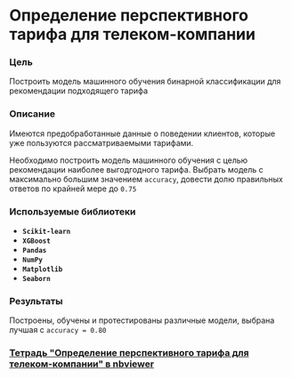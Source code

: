 # Определение перспективного тарифа для телеком-компании

### Цель

Построить модель машинного обучения бинарной классификации для рекомендации подходящего тарифа

### Описание

Имеются предобработанные данные о поведении клиентов, которые уже пользуются рассматриваемыми тарифами. 

Необходимо построить модель машинного обучения с целью рекомендации наиболее выгодгодного тарифа. Выбрать модель с максимально большим значением `accuracy`, довести долю правильных ответов по крайней мере до `0.75`

### Используемые библиотеки
- **`Scikit-learn`**
- **`XGBoost`**
- **`Pandas`**
- **`NumPy`**
- **`Matplotlib`**
- **`Seaborn`**

### Результаты

Построены, обучены и протестированы различные модели, выбрана лучшая с `accuracy = 0.80`

### [Тетрадь "Определение перспективного тарифа для телеком-компании" в nbviewer](https://nbviewer.org/github/hairymax/Yandex.Practicum.DataScience/blob/main/05%20%D0%A0%D0%B5%D0%BA%D0%BE%D0%BC%D0%B5%D0%BD%D0%B4%D0%B0%D1%86%D0%B8%D1%8F%20%D1%82%D0%B0%D1%80%D0%B8%D1%84%D0%BE%D0%B2%20%D0%BC%D0%BE%D0%B1%D0%B8%D0%BB%D1%8C%D0%BD%D0%BE%D0%B3%D0%BE%20%D0%BE%D0%BF%D0%B5%D1%80%D0%B0%D1%82%D0%BE%D1%80%D0%B0/project5.ipynb)
